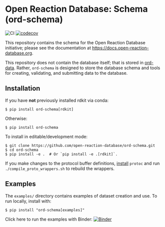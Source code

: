 # Open Reaction Database: Schema (ord-schema)

![CI](https://github.com/Open-Reaction-Database/ord-schema/workflows/CI/badge.svg?branch=main)
[![codecov](https://codecov.io/gh/Open-Reaction-Database/ord-schema/branch/main/graph/badge.svg)](https://codecov.io/gh/Open-Reaction-Database/ord-schema)

This repository contains the schema for the Open Reaction Database initiative; please see the documentation
at https://docs.open-reaction-database.org.

This repository does not contain the database itself; that is stored
in [ord-data](https://github.com/open-reaction-database/ord-data). Rather, `ord-schema` is
designed to store the database schema and tools for creating, validating, and submitting data to the database.

## Installation

If you have __not__ previously installed rdkit via conda:

```shell
$ pip install ord-schema[rdkit]
```

Otherwise:

```shell
$ pip install ord-schema
```

To install in editable/development mode:

```shell
$ git clone https://github.com/open-reaction-database/ord-schema.git
$ cd ord-schema
$ pip install -e .  # Or `pip install -e .[rdkit]`.
```

If you make changes to the protocol buffer definitions, [install](https://grpc.io/docs/protoc-installation/) `protoc` 
and run `./compile_proto_wrappers.sh` to rebuild the wrappers.

## Examples

The `examples/` directory contains examples of dataset creation and use. To run locally, install with:

```shell
$ pip install "ord-schema[examples]"
```

Click here to run the examples with
Binder: [![Binder](https://mybinder.org/badge_logo.svg)](https://mybinder.org/v2/gh/open-reaction-database/ord-schema/HEAD?filepath=examples)
